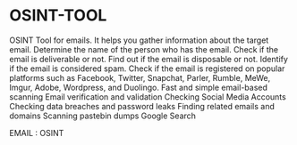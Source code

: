 # OSINT-TOOL
OSINT Tool for emails. It helps you gather information about the target email.
Determine the name of the person who has the email.
Check if the email is deliverable or not.
Find out if the email is disposable or not.
Identify if the email is considered spam.
Check if the email is registered on popular platforms such as Facebook, Twitter, Snapchat, Parler, Rumble, MeWe, Imgur, Adobe, Wordpress, and Duolingo.
Fast and simple email-based scanning
Email verification and validation
Checking Social Media Accounts
Checking data breaches and password leaks
Finding related emails and domains
Scanning pastebin dumps
Google Search


EMAIL : OSINT